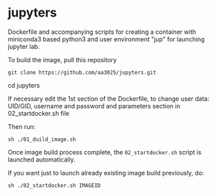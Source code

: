 # jupyters

Dockerfile and accompanying scripts for creating a container with miniconda3 based python3 and user environment "jup" for launching jupyter lab.

To build the image, pull this repository

`git clone https://github.com/aa3025/jupyters.git`

cd jupyters

If necessary edit the 1st section of the Dockerfile, to change user data: UID/GID, username and password and parameters section in 02_startdocker.sh file

Then run:

`sh ./01_duild_image.sh`

Once image build process complete, the `02_startdocker.sh` script is launched automatically.

If you want just to launch already existing image build previously, do:

`sh ./02_startdocker.sh IMAGEID`
